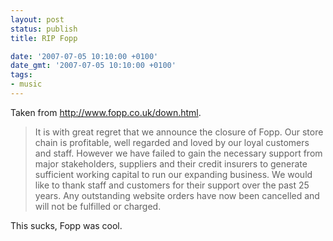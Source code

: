 ```yaml
---
layout: post
status: publish
title: RIP Fopp

date: '2007-07-05 10:10:00 +0100'
date_gmt: '2007-07-05 10:10:00 +0100'
tags:
- music
---
```

Taken from <a href="http://www.fopp.co.uk/down.html">http://www.fopp.co.uk/down.html</a>.
<blockquote><p>
It is with great regret that we announce the closure of Fopp.
Our store chain is profitable, well regarded and loved by our loyal customers and staff. However we have failed to gain the necessary support from major stakeholders, suppliers and their credit insurers to generate sufficient working capital to run our expanding business.
We would like to thank staff and customers for their support over the past 25 years.
Any outstanding website orders have now been cancelled and will not be fulfilled or charged.
</blockquote>
This sucks, Fopp was cool.
